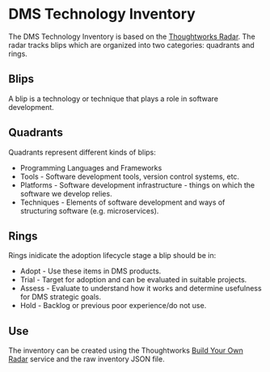# DMS Technology Inventory
The DMS Technology Inventory is based on the [Thoughtworks Radar](https://www.thoughtworks.com/radar/faq-and-more). The radar tracks blips which are organized into two categories: quadrants and rings.

## Blips
A blip is a technology or technique that plays a role in software development.

## Quadrants
Quadrants represent different kinds of blips:
* Programming Languages and Frameworks
* Tools - Software development tools, version control systems, etc.
* Platforms - Software development infrastructure - things on which the software we develop relies.
* Techniques - Elements of software development and ways of structuring software (e.g. microservices).
 
## Rings
Rings inidicate the adoption lifecycle stage a blip should be in:
* Adopt - Use these items in DMS products.
* Trial - Target for adoption and can be evaluated in suitable projects.
* Assess - Evaluate to understand how it works and determine usefulness for DMS strategic goals. 
* Hold - Backlog or previous poor experience/do not use.

## Use
The inventory can be created using the Thoughtworks [Build Your Own Radar](https://radar.thoughtworks.com) service and the raw inventory JSON file.
